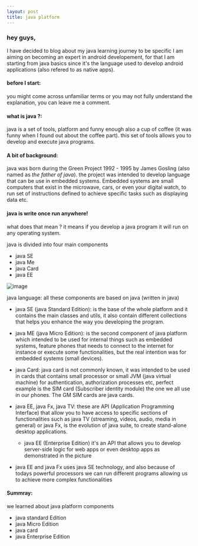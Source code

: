 ```yaml
---
layout: post
title: java platform
---
```


### hey guys,
I have decided to blog about my java learning journey to be specific I am aiming on becoming an expert in android developement, for that I am starting from java basics since it's the language used to develop android applications (also refered to as native apps).


#### before I start:

you might come across unfamiliar terms or you may not fully understand the explanation, you can leave me a comment.


#### what is java ?:
java is a set of tools, platform and funny enough also a cup of coffee (it was funny when I found out about the coffee part).
this set of tools allows you to develop and execute java programs.

#### A bit of background:

java was born during the Green Project 1992 - 1995 by James Gosling (also named as <i>the father of java</i>).
the project was intended to develop language that can be use in embedded systems. Embedded systems are small computers that exist in the microwave, cars, or even your digital watch, to run set of instructions defined to achieve specific tasks such as displaying data etc.

#### java is write once run anywhere!
what does that mean ?
it means if you develop a java program it will run on any operating system.

java is divided into four main components

-  java SE
-  java Me
-  java Card
-  java EE

![image](../images/java-platform-componenet.png)

 java language: all these components are based on java (written in java)

- java SE (java Standard Edition): is the base of the whole platform and it contains the main classes and utils, it also contain different collections that helps you enhance the way you developing the program.


- java ME (java Micro Edition): is the second component of java platform which intended to be used for internal things such as embedded systems, feature phones that needs to connect to the internet for instance or execute some functionalities, but the real intention was for embedded systems (small devices).


- java Card: java card is not commonly known, it was intended to be used in cards that contains small processor or small JVM (java virtual machine) for authentication, authorization processes etc, perfect example is the SIM card (Subscriber identity module) the one we all use in our phones. The GM SIM cards are java cards.

- java EE, java Fx, java TV: these are API (Application Programming Interface) that allow you to have access to specific sections of functionalities such as java TV (streaming, videos, audio, media in general) or java Fx, is the evolution of java suite, to create stand-alone desktop applications.
    - java EE (Enterprise Edition) it's an API that allows you to develop server-side logic for web apps or even desktop apps as demonstrated in the picture
 - java EE and java Fx uses java SE technology, and also because of todays powerful processors we can run different programs allowing us to achieve more complex functionalities

#### Summray:
 we learned about java platform components
 - java standard Edition
 - java Micro Edition
 - java card
 - java Enterprise Edition